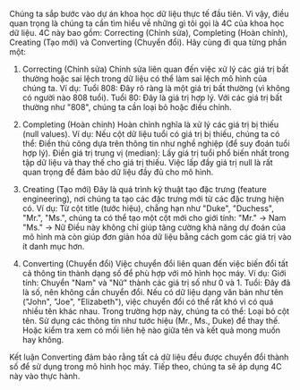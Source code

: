 Chúng ta sắp bước vào dự án khoa học dữ liệu thực tế đầu tiên.
Vì vậy, điều quan trọng là chúng ta cần tìm hiểu về những gì tôi gọi là 4C của khoa học dữ liệu.
4C này bao gồm: Correcting (Chỉnh sửa), Completing (Hoàn chỉnh), Creating (Tạo mới) và Converting (Chuyển đổi).
Hãy cùng đi qua từng phần một:

1. Correcting (Chỉnh sửa)
Chỉnh sửa liên quan đến việc xử lý các giá trị bất thường hoặc sai lệch trong dữ liệu có thể làm sai lệch mô hình của chúng ta.
Ví dụ:
Tuổi 808: Đây rõ ràng là một giá trị bất thường (vì không có người nào 808 tuổi).
Tuổi 80: Đây là giá trị hợp lý.
Với các giá trị bất thường như "808", chúng ta cần loại bỏ hoặc điều chỉnh.

2. Completing (Hoàn chỉnh)
Hoàn chỉnh nghĩa là xử lý các giá trị bị thiếu (null values).
Ví dụ:
Nếu cột dữ liệu tuổi có giá trị bị thiếu, chúng ta có thể:
Điền thủ công dựa trên thông tin như nghề nghiệp (để suy đoán tuổi hợp lý).
Điền giá trị trung vị (median): Lấy giá trị tuổi phổ biến nhất trong tập dữ liệu và thay thế cho giá trị thiếu.
Việc lấp đầy giá trị null là rất quan trọng để đảm bảo dữ liệu đầy đủ cho mô hình.

3. Creating (Tạo mới)
Đây là quá trình kỹ thuật tạo đặc trưng (feature engineering), nơi chúng ta tạo các đặc trưng mới từ các đặc trưng hiện có.
Ví dụ:
Từ cột title (tước hiệu), chẳng hạn như "Duke", "Duchess", "Mr.", "Ms.", chúng ta có thể tạo một cột mới cho giới tính:
"Mr." → Nam
"Ms." → Nữ
Điều này không chỉ giúp tăng cường khả năng dự đoán của mô hình mà còn giúp đơn giản hóa dữ liệu bằng cách gom các giá trị vào ít danh mục hơn.

4. Converting (Chuyển đổi)
Việc chuyển đổi liên quan đến việc biến đổi tất cả thông tin thành dạng số để phù hợp với mô hình học máy.
Ví dụ:
Giới tính: Chuyển "Nam" và "Nữ" thành các giá trị số như 0 và 1.
Tuổi: Đây đã là số, nên không cần chuyển đổi.
Nếu có dữ liệu dạng văn bản như tên ("John", "Joe", "Elizabeth"), việc chuyển đổi có thể rất khó vì có quá nhiều tên khác nhau. Trong trường hợp này, chúng ta có thể:
Loại bỏ cột tên.
Sử dụng các thông tin như tước hiệu (Mr., Ms., Duke) để thay thế.
Hoặc kiểm tra xem có mối liên hệ nào giữa tên và kết quả mong muốn hay không.

Kết luận
Converting đảm bảo rằng tất cả dữ liệu đều được chuyển đổi thành số để sử dụng trong mô hình học máy.
Tiếp theo, chúng ta sẽ áp dụng 4C này vào thực hành.


